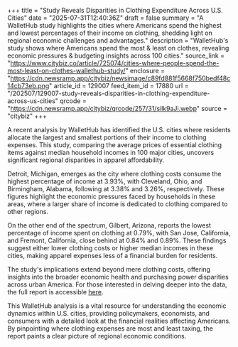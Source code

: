 +++
title = "Study Reveals Disparities in Clothing Expenditure Across U.S. Cities"
date = "2025-07-31T12:40:36Z"
draft = false
summary = "A WalletHub study highlights the cities where Americans spend the highest and lowest percentages of their income on clothing, shedding light on regional economic challenges and advantages."
description = "WalletHub's study shows where Americans spend the most & least on clothes, revealing economic pressures & budgeting insights across 100 cities."
source_link = "https://www.citybiz.co/article/725074/cities-where-people-spend-the-most-least-on-clothes-wallethub-study/"
enclosure = "https://cdn.newsramp.app/citybiz/newsimage/c89fd881f5668f750bedf48c14cb73eb.png"
article_id = 129007
feed_item_id = 17880
url = "/202507/129007-study-reveals-disparities-in-clothing-expenditure-across-us-cities"
qrcode = "https://cdn.newsramp.app/citybiz/qrcode/257/31/silk9aJi.webp"
source = "citybiz"
+++

<p>A recent analysis by WalletHub has identified the U.S. cities where residents allocate the largest and smallest portions of their income to clothing expenses. This study, comparing the average prices of essential clothing items against median household incomes in 100 major cities, uncovers significant regional disparities in apparel affordability.</p><p>Detroit, Michigan, emerges as the city where clothing costs consume the highest percentage of income at 3.93%, with Cleveland, Ohio, and Birmingham, Alabama, following at 3.38% and 3.26%, respectively. These figures highlight the economic pressures faced by households in these areas, where a larger share of income is dedicated to clothing compared to other regions.</p><p>On the other end of the spectrum, Gilbert, Arizona, reports the lowest percentage of income spent on clothing at 0.79%, with San Jose, California, and Fremont, California, close behind at 0.84% and 0.89%. These findings suggest either lower clothing costs or higher median incomes in these cities, making apparel expenses less of a financial burden for residents.</p><p>The study's implications extend beyond mere clothing costs, offering insights into the broader economic health and purchasing power disparities across urban America. For those interested in delving deeper into the data, the full report is accessible <a href='https://wallethub.com' rel='nofollow' target='_blank'>here</a>.</p><p>This WalletHub analysis is a vital resource for understanding the economic dynamics within U.S. cities, providing policymakers, economists, and consumers with a detailed look at the financial realities affecting Americans. By pinpointing where clothing expenses are most and least taxing, the report paints a clear picture of regional economic conditions.</p>